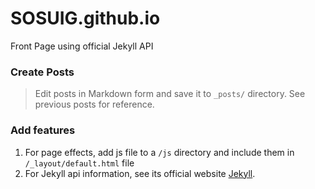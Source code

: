 # SOSUIG.github.io 
Front Page using official Jekyll API 

### Create Posts
> Edit posts in Markdown form and save it to `_posts/` directory.
> See previous posts for reference.

### Add features
1. For page effects, add js file to a `/js` directory and include them in `/_layout/default.html` file
2. For Jekyll api information, see its official website <a href="https://jekyllrb.com/docs/">Jekyll</a>.
